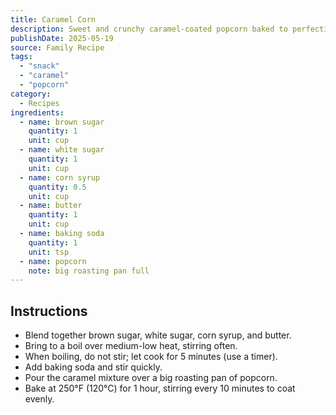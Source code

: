 ```yaml
---
title: Caramel Corn
description: Sweet and crunchy caramel-coated popcorn baked to perfection with a rich buttery caramel sauce.
publishDate: 2025-05-19
source: Family Recipe
tags:
  - "snack"
  - "caramel"
  - "popcorn"
category:
  - Recipes
ingredients:
  - name: brown sugar
    quantity: 1
    unit: cup
  - name: white sugar
    quantity: 1
    unit: cup
  - name: corn syrup
    quantity: 0.5
    unit: cup
  - name: butter
    quantity: 1
    unit: cup
  - name: baking soda
    quantity: 1
    unit: tsp
  - name: popcorn
    note: big roasting pan full
---
```


## Instructions

- Blend together brown sugar, white sugar, corn syrup, and butter.
- Bring to a boil over medium-low heat, stirring often.
- When boiling, do not stir; let cook for 5 minutes (use a timer).
- Add baking soda and stir quickly.
- Pour the caramel mixture over a big roasting pan of popcorn.
- Bake at 250°F (120°C) for 1 hour, stirring every 10 minutes to coat evenly.
